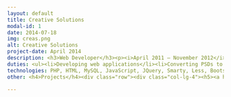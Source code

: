 ```yaml
---
layout: default
title: Creative Solutions
modal-id: 1
date: 2014-07-18
img: creas.png
alt: Creative Solutions
project-date: April 2014
description: <h3>Web Developer</h3><p><i>April 2011 – November 2012</i><br/>Creas Ltd., Bratislava, Slovak Republic<br/><a href="http://creas.sk/" title="CREAS">http://creas.sk/</a></p>
duties: <ul><li>Developing web applications</li><li>Converting PSDs to CSS/XHTML cross-browser layouts</li><li>Converting layouts to CMS</li><li>Testing and optimising web applications</li><li>Identifying technical problems and finding and implementing solutions</li><li>Reporting to the project manager</li><li>Maintaining professional relationships with team members and clients</li></ul>
technologies: PHP, HTML, MySQL, JavaScript, JQuery, Smarty, Less, Bootstrap, Apache, Photoshop, Microdata
other: <h4>Projects</h4><div class="row"><div class="col-lg-4"><h5><a href="http://hudobnyobchod.sk/" title="Hudobný obchod" target="_blank">Hudobný obchod</a></h5><p><small>E-shop</small></p><a href="http://hudobnyobchod.sk/" title="Hudobný obchod" target="_blank"><img src="img/portfolio/hudobny-obchod.jpg" class="img-responsive img-centered img-polaroid" alt="Hudobný obchod" /></a></div><div class="col-lg-4"><h5><a href="http://www.suzie.sk/" title="Suzie" target="_blank">Suzie</a></h5><p><small>CMS</small></p><a href="http://www.suzie.sk/" title="Suzie" target="_blank"><img src="img/portfolio/suzie.jpg" class="img-responsive img-centered img-polaroid" alt="Suzie" /></a></div><div class="col-lg-4"><h5><a href="http://shop.hauerland.sk/" title="Hauerland e-shop" target="_blank">Hauerland E-shop</a></h5><p><small>E-shop</small></p><a href="http://shop.hauerland.sk/" title="Hauerland e-shop" target="_blank"><img src="img/portfolio/hauerland.jpg" class="img-responsive img-centered img-polaroid" alt="Hauerland e-shop" /></a></div></div>

---
```

